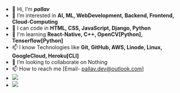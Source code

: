 - 👋 Hi, I’m <b><i>pallav</i></b>
- 👀 I’m interested in <b>AI, ML, WebDevelopment, Backend, Frontend, Cloud-Computing</b>
- 🌱 I can code in <b>HTML, CSS, JavaScript, Django, Python</b>
- 🌱 I'm learning <b>React-Native, C++, OpenCV[Python], Tenserflow[Python]</b>
- 📫 I know Technologies like <b>Git, GitHub, AWS, Linode, Linux, GoogleCloud, Heroku[CLI]</b>
- 💞️ I’m looking to collaborate on Nothing
- 📫 How to reach me [Email- pallav.dev@outlook.com]
- <img src="https://github-readme-stats.vercel.app/api?username=pallav2905-py&&show_icons=true">
- <img src="https://www.sololearn.com/Certificate/1014-24272719/jpg">

